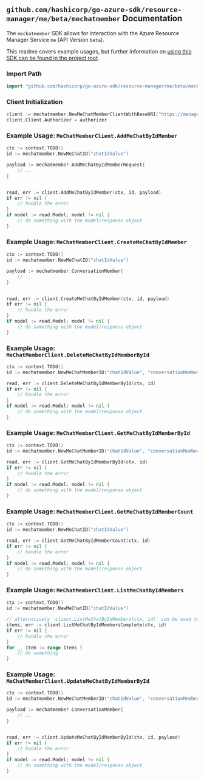 
## `github.com/hashicorp/go-azure-sdk/resource-manager/me/beta/mechatmember` Documentation

The `mechatmember` SDK allows for interaction with the Azure Resource Manager Service `me` (API Version `beta`).

This readme covers example usages, but further information on [using this SDK can be found in the project root](https://github.com/hashicorp/go-azure-sdk/tree/main/docs).

### Import Path

```go
import "github.com/hashicorp/go-azure-sdk/resource-manager/me/beta/mechatmember"
```


### Client Initialization

```go
client := mechatmember.NewMeChatMemberClientWithBaseURI("https://management.azure.com")
client.Client.Authorizer = authorizer
```


### Example Usage: `MeChatMemberClient.AddMeChatByIdMember`

```go
ctx := context.TODO()
id := mechatmember.NewMeChatID("chatIdValue")

payload := mechatmember.AddMeChatByIdMemberRequest{
	// ...
}


read, err := client.AddMeChatByIdMember(ctx, id, payload)
if err != nil {
	// handle the error
}
if model := read.Model; model != nil {
	// do something with the model/response object
}
```


### Example Usage: `MeChatMemberClient.CreateMeChatByIdMember`

```go
ctx := context.TODO()
id := mechatmember.NewMeChatID("chatIdValue")

payload := mechatmember.ConversationMember{
	// ...
}


read, err := client.CreateMeChatByIdMember(ctx, id, payload)
if err != nil {
	// handle the error
}
if model := read.Model; model != nil {
	// do something with the model/response object
}
```


### Example Usage: `MeChatMemberClient.DeleteMeChatByIdMemberById`

```go
ctx := context.TODO()
id := mechatmember.NewMeChatMemberID("chatIdValue", "conversationMemberIdValue")

read, err := client.DeleteMeChatByIdMemberById(ctx, id)
if err != nil {
	// handle the error
}
if model := read.Model; model != nil {
	// do something with the model/response object
}
```


### Example Usage: `MeChatMemberClient.GetMeChatByIdMemberById`

```go
ctx := context.TODO()
id := mechatmember.NewMeChatMemberID("chatIdValue", "conversationMemberIdValue")

read, err := client.GetMeChatByIdMemberById(ctx, id)
if err != nil {
	// handle the error
}
if model := read.Model; model != nil {
	// do something with the model/response object
}
```


### Example Usage: `MeChatMemberClient.GetMeChatByIdMemberCount`

```go
ctx := context.TODO()
id := mechatmember.NewMeChatID("chatIdValue")

read, err := client.GetMeChatByIdMemberCount(ctx, id)
if err != nil {
	// handle the error
}
if model := read.Model; model != nil {
	// do something with the model/response object
}
```


### Example Usage: `MeChatMemberClient.ListMeChatByIdMembers`

```go
ctx := context.TODO()
id := mechatmember.NewMeChatID("chatIdValue")

// alternatively `client.ListMeChatByIdMembers(ctx, id)` can be used to do batched pagination
items, err := client.ListMeChatByIdMembersComplete(ctx, id)
if err != nil {
	// handle the error
}
for _, item := range items {
	// do something
}
```


### Example Usage: `MeChatMemberClient.UpdateMeChatByIdMemberById`

```go
ctx := context.TODO()
id := mechatmember.NewMeChatMemberID("chatIdValue", "conversationMemberIdValue")

payload := mechatmember.ConversationMember{
	// ...
}


read, err := client.UpdateMeChatByIdMemberById(ctx, id, payload)
if err != nil {
	// handle the error
}
if model := read.Model; model != nil {
	// do something with the model/response object
}
```
